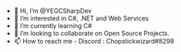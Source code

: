 - 👋 Hi, I’m @YEGCSharpDev
- 👀 I’m interested in C#, .NET and Web Services
- 🌱 I’m currently learning C#
- 💞️ I’m looking to collaborate on Open Source Projects.
- 📫 How to reach me - Discord : Chopstickwizard#8298
